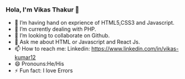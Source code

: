 ### Hola, I'm Vikas Thakur 👋

- 🔭 I’m having hand on exprience of HTML5,CSS3 and Javascript.
- 🌱 I’m currently dealing with PHP.
- 👯 I’m looking to collaborate on Github.
- 💬 Ask me about HTML or Javascript and React Js.
- 📫 How to reach me: Linkedin: https://www.linkedin.com/in/vikas-kumar12
- 😄 Pronouns:He/His
- ⚡ Fun fact: I love Errors
